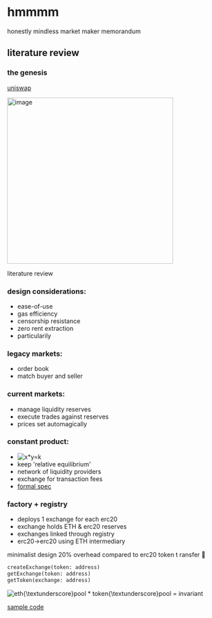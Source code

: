 # hmmmm
honestly mindless market maker memorandum

## literature review

### the genesis
[uniswap](https://hackmd.io/@HaydenAdams/HJ9jLsfTz#Creating-Exchanges)

<img width="384" alt="image" src="https://user-images.githubusercontent.com/9206704/159773793-ab580fa5-4326-4c01-b7d8-d84bf5b2252f.png">



literature review

### design considerations:

- ease-of-use
- gas efficiency
- censorship resistance
- zero rent extraction
- particularily

### legacy markets:

- order book
- match buyer and seller

### current markets:

- manage liquidity reserves
- execute trades against reserves
- prices set automagically

### constant product:
- ![x*y=k](https://latex.codecogs.com/svg.image?x*y=k)
- keep 'relative equilibrium'
- network of liquidity providers
- exchange for transaction fees
- [formal spec](https://github.com/runtimeverification/verified-smart-contracts/blob/uniswap/uniswap/x-y-k.pdf)

### factory + registry

- deploys 1 exchange for each erc20
- exchange holds ETH & erc20 reserves
- exchanges linked through registry
- erc20->erc20 using ETH intermediary


minimalist design
20% overhead compared to erc20 token t
ransfer 🤯 

```python 
createExchange(token: address) 
getExchange(token: address) 
getToken(exchange: address) 
```
![eth{\textunderscore}pool * token{\textunderscore}pool = invariant](https://latex.codecogs.com/svg.image?eth{\textunderscore}pool&space;*&space;token{\textunderscore}pool&space;=&space;invariant)

[sample code](https://github.com/jaderiverstokes/bitmix/blob/main/src/index.js#L261)
